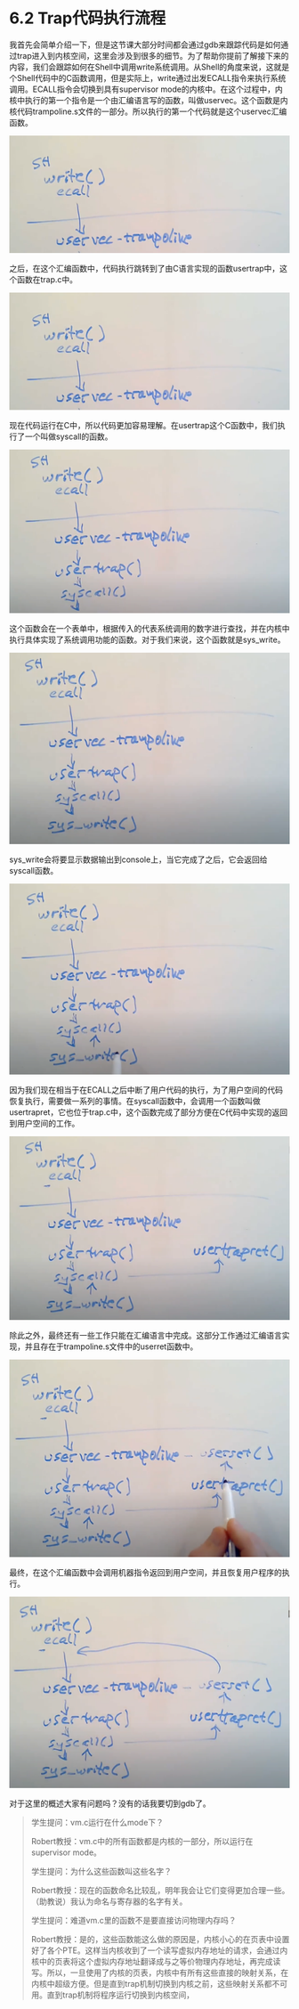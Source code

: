 # 6.2 Trap代码执行流程

我首先会简单介绍一下，但是这节课大部分时间都会通过gdb来跟踪代码是如何通过trap进入到内核空间，这里会涉及到很多的细节。为了帮助你提前了解接下来的内容，我们会跟踪如何在Shell中调用write系统调用。从Shell的角度来说，这就是个Shell代码中的C函数调用，但是实际上，write通过出发ECALL指令来执行系统调用。ECALL指令会切换到具有supervisor mode的内核中。在这个过程中，内核中执行的第一个指令是一个由汇编语言写的函数，叫做uservec。这个函数是内核代码trampoline.s文件的一部分。所以执行的第一个代码就是这个uservec汇编函数。

![](../.gitbook/assets/image%20%28139%29.png)

之后，在这个汇编函数中，代码执行跳转到了由C语言实现的函数usertrap中，这个函数在trap.c中。

![](../.gitbook/assets/image%20%28137%29.png)

现在代码运行在C中，所以代码更加容易理解。在usertrap这个C函数中，我们执行了一个叫做syscall的函数。

![](../.gitbook/assets/image%20%28153%29.png)

这个函数会在一个表单中，根据传入的代表系统调用的数字进行查找，并在内核中执行具体实现了系统调用功能的函数。对于我们来说，这个函数就是sys\_write。

![](../.gitbook/assets/image%20%28155%29.png)

sys\_write会将要显示数据输出到console上，当它完成了之后，它会返回给syscall函数。

![](../.gitbook/assets/image%20%28168%29.png)

因为我们现在相当于在ECALL之后中断了用户代码的执行，为了用户空间的代码恢复执行，需要做一系列的事情。在syscall函数中，会调用一个函数叫做usertrapret，它也位于trap.c中，这个函数完成了部分方便在C代码中实现的返回到用户空间的工作。

![](../.gitbook/assets/image%20%28142%29.png)

除此之外，最终还有一些工作只能在汇编语言中完成。这部分工作通过汇编语言实现，并且存在于trampoline.s文件中的userret函数中。

![](../.gitbook/assets/image%20%28169%29.png)

最终，在这个汇编函数中会调用机器指令返回到用户空间，并且恢复用户程序的执行。

![](../.gitbook/assets/image%20%28171%29.png)

对于这里的概述大家有问题吗？没有的话我要切到gdb了。

> 学生提问：vm.c运行在什么mode下？
>
> Robert教授：vm.c中的所有函数都是内核的一部分，所以运行在supervisor mode。
>
> 学生提问：为什么这些函数叫这些名字？
>
> Robert教授：现在的函数命名比较乱，明年我会让它们变得更加合理一些。（助教说）我认为命名与寄存器的名字有关。
>
> 学生提问：难道vm.c里的函数不是要直接访问物理内存吗？
>
> Robert教授：是的，这些函数能这么做的原因是，内核小心的在页表中设置好了各个PTE。这样当内核收到了一个读写虚拟内存地址的请求，会通过内核中的页表将这个虚拟内存地址翻译成与之等价物理内存地址，再完成读写。所以，一旦使用了内核的页表，内核中有所有这些直接的映射关系，在内核中超级方便。但是直到trap机制切换到内核之前，这些映射关系都不可用。直到trap机制将程序运行切换到内核空间，

